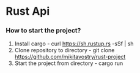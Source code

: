 # Rust Api

### How to start the project?
1. Install cargo - curl https://sh.rustup.rs -sSf | sh
1. Clone repository to directory - git clone https://github.com/mikitavostry/rust-project
2. Start the project from directory - cargo run

